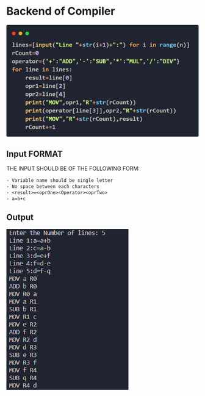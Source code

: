 # Backend of Compiler
![Program](image.png)
## Input FORMAT
THE INPUT SHOULD BE OF THE FOLLOWING FORM:
```
- Variable name should be single letter
- No space between each characters 
- <result>=<oprOne><Operator><oprTwo>
- a=b+c
```
## Output
![Output](output.png)